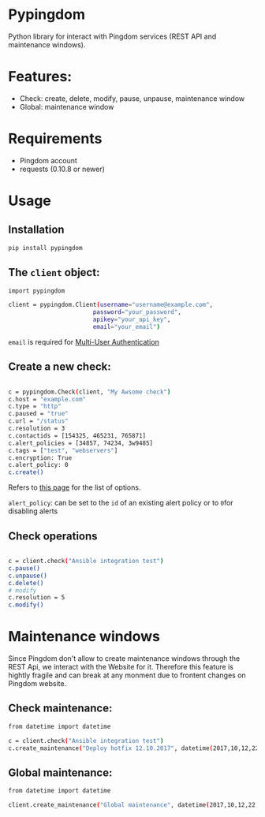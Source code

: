 # Pypingdom

Python library for interact with Pingdom services (REST API and maintenance windows).

# Features:

- Check: create, delete, modify, pause, unpause, maintenance window 
- Global: maintenance window

# Requirements

- Pingdom account
- requests (0.10.8 or newer)

# Usage

## Installation

```sh
pip install pypingdom
```

## The `client` object: 

```sh
import pypingdom

client = pypingdom.Client(username="username@example.com",
                        password="your_password",
                        apikey="your_api_key",
                        email="your_email")
```

`email` is required for [Multi-User Authentication](https://www.pingdom.com/resources/api#multi-user+authentication)

## Create a new check:

```sh

c = pypingdom.Check(client, "My Awsome check")
c.host = "example.com"
c.type = "http"
c.paused = "true"
c.url = "/status"
c.resolution = 3
c.contactids = [154325, 465231, 765871]
c.alert_policies = [34857, 74234, 3w9485]
c.tags = ["test", "webservers"]
c.encryption: True
c.alert_policy: 0
c.create()
```

Refers to [this page](https://www.pingdom.com/resources/api#MethodCreate+New+Check) for the list of options.

`alert_policy`: can be set to the `id` of an existing alert policy or to `0`for disabling alerts  

## Check operations

```sh

c = client.check("Ansible integration test")
c.pause()
c.unpause()
c.delete()
# modify
c.resolution = 5
c.modify()
```

# Maintenance windows

Since Pingdom don't allow to create maintenance windows through the REST Api, we interact with the Website for it. Therefore this feature is hightly fragile and can break at any monment due to frontent changes on Pingdom 
website.

## Check maintenance:

```sh
from datetime import datetime

c = client.check("Ansible integration test")
c.create_maintenance("Deploy hotfix 12.10.2017", datetime(2017,10,12,22,0), datetime(2017,10,12,23,30)):
```

## Global maintenance:

```sh
from datetime import datetime

client.create_maintenance("Global maintenance", datetime(2017,10,12,22,0), datetime(2017,10,12,23,30), ["check1", "check2", "check3"]):
```



